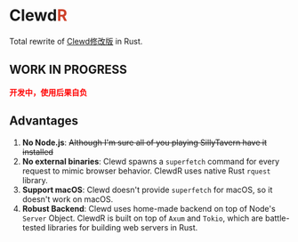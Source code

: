 # Clewd<span style="color:#CE422B">R</span>

Total rewrite of [Clewd修改版](https://github.com/teralomaniac/clewd) in Rust.

## **WORK IN PROGRESS**

**<span style="color:red">开发中，使用后果自负</span>**

## Advantages

1. **No Node.js**: ~~Although I'm sure all of you playing SillyTavern have it installed~~
2. **No external binaries**: Clewd spawns a `superfetch` command for every request to mimic browser behavior. ClewdR uses native Rust `rquest` library.
3. **Support macOS**: Clewd doesn't provide `superfetch` for macOS, so it doesn't work on macOS.
4. **Robust Backend**: Clewd uses home-made backend on top of Node's `Server` Object. ClewdR is built on top of `Axum` and `Tokio`, which are battle-tested libraries for building web servers in Rust.
